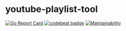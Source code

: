 # youtube-playlist-tool
[![Go Report Card](https://goreportcard.com/badge/github.com/connavar/youtube-playlist-tool)](https://goreportcard.com/report/github.com/connavar/youtube-playlist-tool)
[![codebeat badge](https://codebeat.co/badges/2fe38773-f5dd-4f78-ad97-2a3fee550975)](https://codebeat.co/projects/github-com-connavar-youtube-playlist-tool-main)
[![Maintainability](https://api.codeclimate.com/v1/badges/3cb5f260cb902b420fd3/maintainability)](https://codeclimate.com/github/connavar/youtube-playlist-tool/maintainability)
